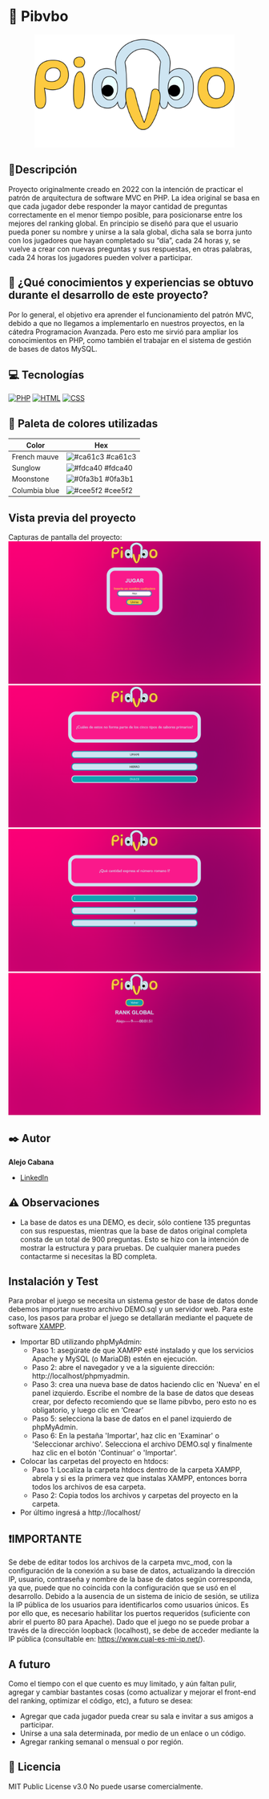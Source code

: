 # 🦢 Pibvbo
<div align="center"><img src="https://github.com/MC-Alejo/Pibvbo/blob/main/imgs/Pib.png" alt="logo" width="400" height="auto"/></div>


## 📑Descripción

Proyecto originalmente creado en 2022 con la intención de practicar el patrón de arquitectura de software MVC en PHP.
La idea original se basa en que cada jugador debe responder la mayor cantidad de preguntas correctamente en el menor tiempo posible, para posicionarse entre los mejores del ranking global. En principio se diseñó para que el usuario pueda poner su nombre y unirse a la sala global, dicha sala se borra junto con los jugadores que hayan completado su “día”, cada 24 horas y, se vuelve a crear con nuevas preguntas y sus respuestas, en otras palabras, cada 24 horas los jugadores pueden volver a participar.


## 🤔 ¿Qué conocimientos y experiencias se obtuvo durante el desarrollo de este proyecto?

Por lo general, el objetivo era aprender el funcionamiento del patrón MVC, debido a que no llegamos a implementarlo en nuestros proyectos, en la cátedra Programacion Avanzada. Pero esto me sirvió para ampliar los conocimientos en PHP, como también el trabajar en el sistema de gestión de bases de datos MySQL.


## 💻 Tecnologías

<!-- Iconos sacados de: https://github.com/hendrasob/badges/blob/master/README.md y https://github.com/alexandresanlim/Badges4-README.md-Profile -->
[![PHP](https://img.shields.io/badge/PHP-777BB4?style=for-the-badge&logo=php&logoColor=white)](https://www.php.net/)
[![HTML](https://img.shields.io/badge/HTML5-E34F26?style=for-the-badge&logo=html5&logoColor=white)](https://www.w3.org/html/)
[![CSS](https://img.shields.io/badge/CSS3-1572B6?style=for-the-badge&logo=css3&logoColor=white)](https://www.w3schools.com/css/)


## 🎨 Paleta de colores utilizadas

| Color             | Hex                  |
| ----------------- | ---------------------|
| French mauve | ![#ca61c3](https://via.placeholder.com/10/ca61c3?text=+) #ca61c3 |
| Sunglow | ![#fdca40](https://via.placeholder.com/10/fdca40?text=+) #fdca40 |
| Moonstone | ![#0fa3b1](https://via.placeholder.com/10/0fa3b1?text=+) #0fa3b1 |
| Columbia blue | ![#cee5f2](https://via.placeholder.com/10/cee5f2?text=+) #cee5f2 |


## Vista previa del proyecto

Capturas de pantalla del proyecto:
![Captura del proyecto N1](https://github.com/MC-Alejo/Pibvbo/blob/main/capturas/Captura%20de%20pantalla%201.png?raw=true)
![Captura del proyecto N2](https://github.com/MC-Alejo/Pibvbo/blob/main/capturas/Captura%20de%20pantalla%202.png?raw=true)
![Captura del proyecto N3](https://github.com/MC-Alejo/Pibvbo/blob/main/capturas/Captura%20de%20pantalla%203.png?raw=true)
![Captura del proyecto N4](https://github.com/MC-Alejo/Pibvbo/blob/main/capturas/Captura%20de%20pantalla%204.png?raw=true)


## ✒️ Autor
**Alejo Cabana**
* [LinkedIn](https://www.linkedin.com/in/mc-alejo/)


## ⚠️ Observaciones

* La base de datos es una DEMO, es decir, sólo contiene 135 preguntas con sus respuestas, mientras que la base de datos original completa consta de un total de 900 preguntas. Esto se hizo con la intención de mostrar la estructura y para pruebas. De cualquier manera puedes contactarme si necesitas la BD completa.


## Instalación y Test
Para probar el juego se necesita un sistema gestor de base de datos donde debemos importar nuestro archivo DEMO.sql y un servidor web.
Para este caso, los pasos para probar el juego se detallarán mediante el paquete de software [XAMPP](https://www.apachefriends.org/es/index.html).
- Importar BD utilizando phpMyAdmin:
    * Paso 1: asegúrate de que XAMPP esté instalado y que los servicios Apache y MySQL (o MariaDB) estén en ejecución.
    * Paso 2: abre el navegador y ve a la siguiente dirección: http://localhost/phpmyadmin.
    * Paso 3: crea una nueva base de datos haciendo clic en 'Nueva' en el panel izquierdo. Escribe el nombre de la base de datos que deseas crear, por defecto recomiendo que se llame pibvbo, pero esto no es obligatorio, y luego clic en ‘Crear’
    * Paso 5: selecciona la base de datos en el panel izquierdo de phpMyAdmin.
    * Paso 6: En la pestaña 'Importar', haz clic en 'Examinar' o 'Seleccionar archivo'. Selecciona el archivo DEMO.sql y finalmente haz clic en el botón 'Continuar' o 'Importar'.
- Colocar las carpetas del proyecto en htdocs:
    * Paso 1: Localiza la carpeta htdocs dentro de la carpeta XAMPP, abrela y si es la primera vez que instalas XAMPP, entonces borra todos los archivos de esa carpeta.
    * Paso 2: Copia todos los archivos y carpetas del proyecto en la carpeta.
- Por último ingresá a http://localhost/ 


## ❗IMPORTANTE
Se debe de editar todos los archivos de la carpeta mvc_mod, con la configuración de la conexión a su base de datos, actualizando la dirección IP, usuario, contraseña y nombre de la base de datos según corresponda, ya que, puede que no coincida con la configuración que se usó en el desarrollo.
Debido a la ausencia de un sistema de inicio de sesión, se utiliza la IP pública de los usuarios para identificarlos como usuarios únicos. Es por ello que, es necesario habilitar los puertos requeridos (suficiente con abrir el puerto 80 para Apache). Dado que el juego no se puede probar a través de la dirección loopback (localhost), se debe de acceder mediante la IP pública (consultable en: https://www.cual-es-mi-ip.net/).


## A futuro
Como el tiempo con el que cuento es muy limitado, y aún faltan pulir, agregar y cambiar bastantes cosas (como actualizar y mejorar el front-end del ranking, optimizar el código, etc), a futuro se desea:
* Agregar que cada jugador pueda crear su sala e invitar a sus amigos a participar.
* Unirse a una sala determinada, por medio de un enlace o un código.
* Agregar ranking semanal o mensual o por región.


## 📄 Licencia
MIT Public License v3.0
No puede usarse comercialmente.
